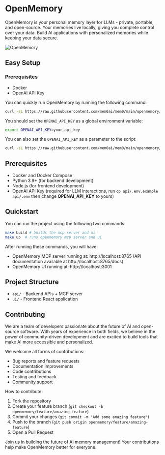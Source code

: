 # OpenMemory

OpenMemory is your personal memory layer for LLMs - private, portable, and open-source. Your memories live locally, giving you complete control over your data. Build AI applications with personalized memories while keeping your data secure.

![OpenMemory](https://github.com/user-attachments/assets/3c701757-ad82-4afa-bfbe-e049c2b4320b)

## Easy Setup

### Prerequisites
- Docker
- OpenAI API Key

You can quickly run OpenMemory by running the following command:

```bash
curl -sL https://raw.githubusercontent.com/mem0ai/mem0/main/openmemory/run.sh | bash
```

You should set the `OPENAI_API_KEY` as a global environment variable:

```bash
export OPENAI_API_KEY=your_api_key
```

You can also set the `OPENAI_API_KEY` as a parameter to the script:

```bash
curl -sL https://raw.githubusercontent.com/mem0ai/mem0/main/openmemory/run.sh | OPENAI_API_KEY=your_api_key bash
```

## Prerequisites

- Docker and Docker Compose
- Python 3.9+ (for backend development)
- Node.js (for frontend development)
- OpenAI API Key (required for LLM interactions, run `cp api/.env.example api/.env` then change **OPENAI_API_KEY** to yours)

## Quickstart

You can run the project using the following two commands:
```bash
make build # builds the mcp server and ui
make up  # runs openmemory mcp server and ui
```

After running these commands, you will have:
- OpenMemory MCP server running at: http://localhost:8765 (API documentation available at http://localhost:8765/docs)
- OpenMemory UI running at: http://localhost:3001

## Project Structure

- `api/` - Backend APIs + MCP server
- `ui/` - Frontend React application

## Contributing

We are a team of developers passionate about the future of AI and open-source software. With years of experience in both fields, we believe in the power of community-driven development and are excited to build tools that make AI more accessible and personalized.

We welcome all forms of contributions:
- Bug reports and feature requests
- Documentation improvements
- Code contributions
- Testing and feedback
- Community support

How to contribute:

1. Fork the repository
2. Create your feature branch (`git checkout -b openmemory/feature/amazing-feature`)
3. Commit your changes (`git commit -m 'Add some amazing feature'`)
4. Push to the branch (`git push origin openmemory/feature/amazing-feature`)
5. Open a Pull Request

Join us in building the future of AI memory management! Your contributions help make OpenMemory better for everyone.
